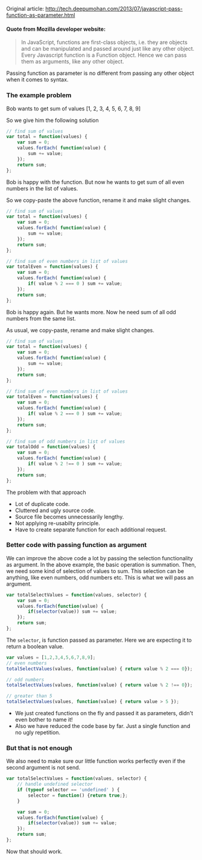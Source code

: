 Original article: http://tech.deepumohan.com/2013/07/javascript-pass-function-as-parameter.html

#### Quote from Mozilla developer website:

> In JavaScript, functions are first-class objects, i.e. they are objects and can be manipulated and passed around just like any other object.
Every Javascript function is a Function object. Hence we can pass them as arguments, like any other object.

Passing function as parameter is no different from passing any other object when it comes to syntax.

### The example problem
Bob wants to get sum of values [1, 2, 3, 4, 5, 6, 7, 8, 9]

So we give him the following solution
```javascript
// find sum of values
var total = function(values) {
    var sum = 0;
    values.forEach( function(value) {
        sum += value;
    });
    return sum;
};
```
Bob is happy with the function. But now he wants to get sum of all even numbers in the list of values.

So we copy-paste the above function, rename it and make slight changes.
```javascript
// find sum of values
var total = function(values) {
    var sum = 0;
    values.forEach( function(value) {
        sum += value;
    });
    return sum;
};

// find sum of even numbers in list of values
var totalEven = function(values) {
    var sum = 0;
    values.forEach( function(value) {
        if( value % 2 === 0 ) sum += value;
    });
    return sum;
};
```
Bob is happy again. But he wants more. Now he need sum of all odd numbers from the same list.

As usual, we copy-paste, rename and make slight changes.
```javascript
// find sum of values
var total = function(values) {
    var sum = 0;
    values.forEach( function(value) {
        sum += value;
    });
    return sum;
};

// find sum of even numbers in list of values
var totalEven = function(values) {
    var sum = 0;
    values.forEach( function(value) {
        if( value % 2 === 0 ) sum += value;
    });
    return sum;
};

// find sum of odd numbers in list of values
var totalOdd = function(values) {
    var sum = 0;
    values.forEach( function(value) {
        if( value % 2 !== 0 ) sum += value;
    });
    return sum;
};
```
The problem with that approach
- Lot of duplicate code.
- Cluttered and ugly source code.
- Source file becomes unnecessarily lengthy.
- Not applying re-usabilty principle.
- Have to create separate function for each additional request.

### Better code with passing function as argument
We can improve the above code a lot by passing the selection functionality as argument. In the above example, the basic operation is summation. Then, we need some kind of selection of values to sum. This selection can be anything, like even numbers, odd numbers etc. This is what we will pass an argument.
```javascript
var totalSelectValues = function(values, selector) {
    var sum = 0;
    values.forEach(function(value) {
        if(selector(value)) sum += value;
    });
    return sum;
};
```
The `selector`, is function passed as parameter. Here we are expecting it to return a boolean value.
```javascript
var values = [1,2,3,4,5,6,7,8,9];
// even numbers
totalSelectValues(values, function(value) { return value % 2 === 0});

// odd numbers
totalSelectValues(values, function(value) { return value % 2 !== 0});

// greater than 5
totalSelectValues(values, function(value) { return value > 5 });
```
- We just created functions on the fly and passed it as parameters, didn't even bother to name it! 
- Also we have reduced the code base by far. Just a single function and no ugly repetition.

### But that is not enough
We also need to make sure our little function works perfectly even if the second argument is not send.
```javascript
var totalSelectValues = function(values, selector) {
    // handle undefined selector
    if (typeof selector == 'undefined' ) {
        selector = function() {return true;};
    }

    var sum = 0;
    values.forEach(function(value) {
        if(selector(value)) sum += value;
    });
    return sum;
};
```
Now that should work.
